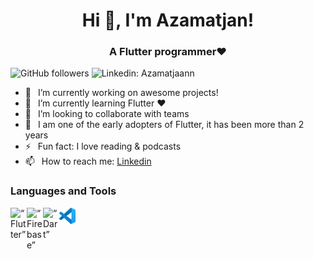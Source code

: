 <h1 align="center"> Hi 👋, I'm Azamatjan!</a></h1>
<h3 align="center">A Flutter programmer❤️</h3>

![GitHub followers](https://img.shields.io/github/followers/Azamatjan?logo=GitHub&style=for-the-badge)
![Linkedin: Azamatjaann](https://img.shields.io/badge/-CONNECT-blue?style=for-the-badge&logo=Linkedin&link=https://www.linkedin.com/in/Azamatjan/)

- 🔭 &ensp;I’m currently working on awesome projects!
- 🌱 &ensp;I’m currently learning Flutter ❤️
- 👯 &ensp;I’m looking to collaborate with teams
- 🗿 &ensp;I am one of the early adopters of Flutter, it has been more than 2 years
- ⚡ &ensp;Fun fact: I love reading & podcasts
- 📫 &ensp;How to reach me: <a href="https://www.linkedin.com/in/Azamatjan/">Linkedin</a>


### Languages and Tools
<img align="left" alt=“Flutter” width="26px" src="https://www.vectorlogo.zone/logos/flutterio/flutterio-icon.svg" />
<img align="left" alt=“Firebase” width="26px" src="https://www.vectorlogo.zone/logos/firebase/firebase-icon.svg" />
<img align="left" alt=“Dart” width="26px" src="https://www.vectorlogo.zone/logos/dartlang/dartlang-icon.svg" />
<img align="left" alt=“Github” width="26px" src="https://raw.githubusercontent.com/github/explore/80688e429a7d4ef2fca1e82350fe8e3517d3494d/topics/visual-studio-code/visual-studio-code.png" />



<br />
<br />
